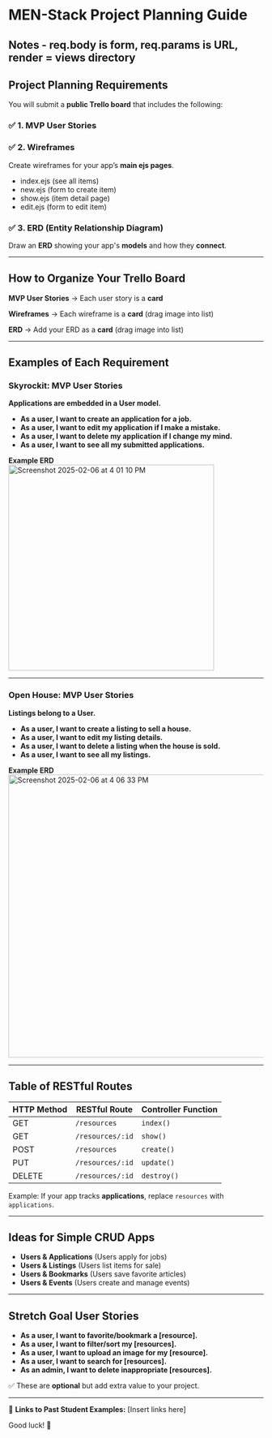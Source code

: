 # MEN-Stack Project Planning Guide

## Notes - req.body is form, req.params is URL, render = views directory

## Project Planning Requirements

You will submit a **public Trello board** that includes the following:

### ✅ **1. MVP User Stories**


### ✅ **2. Wireframes**
Create wireframes for your app’s **main ejs pages**.
- index.ejs (see all items)
- new.ejs (form to create item)
- show.ejs (item detail page)
- edit.ejs  (form to edit item)

### ✅ **3. ERD (Entity Relationship Diagram)**
Draw an **ERD** showing your app's **models** and how they **connect**.  


---

## **How to Organize Your Trello Board**

**MVP User Stories** → Each user story is a **card**  

**Wireframes** → Each wireframe is a **card** (drag image into list) 

**ERD** → Add your ERD as a **card** (drag image into list)

---

## **Examples of Each Requirement**

### **Skyrockit: MVP User Stories**
**Applications are __embedded__ in a User model.**
- **As a user, I want to create an application for a job.**
- **As a user, I want to edit my application if I make a mistake.**
- **As a user, I want to delete my application if I change my mind.**
- **As a user, I want to see all my submitted applications.**

**Example ERD**  
<img width="406" alt="Screenshot 2025-02-06 at 4 01 10 PM" src="https://github.com/user-attachments/assets/9194d4a6-47b3-4bf1-9303-264fc207f5bb" />

---

### **Open House: MVP User Stories**
**Listings belong to a User.**
- **As a user, I want to create a listing to sell a house.**
- **As a user, I want to edit my listing details.**
- **As a user, I want to delete a listing when the house is sold.**
- **As a user, I want to see all my listings.**

**Example ERD**  
<img width="558" alt="Screenshot 2025-02-06 at 4 06 33 PM" src="https://github.com/user-attachments/assets/8a6eb739-2da6-4637-97fa-50b34a5fbc2b" />


---

## **Table of RESTful Routes**
| HTTP Method | RESTful Route       | Controller Function |
|------------|---------------------|---------------------|
| GET        | `/resources`         | `index()`          |
| GET        | `/resources/:id`     | `show()`           |
| POST       | `/resources`         | `create()`         |
| PUT        | `/resources/:id`     | `update()`         |
| DELETE     | `/resources/:id`     | `destroy()`        |

Example: If your app tracks **applications**, replace `resources` with `applications`.

---

## **Ideas for Simple CRUD Apps**
- **Users & Applications** (Users apply for jobs)
- **Users & Listings** (Users list items for sale)
- **Users & Bookmarks** (Users save favorite articles)
- **Users & Events** (Users create and manage events)

---

## **Stretch Goal User Stories**
- **As a user, I want to favorite/bookmark a [resource].**
- **As a user, I want to filter/sort my [resources].**
- **As a user, I want to upload an image for my [resource].**
- **As a user, I want to search for [resources].**
- **As an admin, I want to delete inappropriate [resources].**

✅ These are **optional** but add extra value to your project.

---

🔗 **Links to Past Student Examples:** [Insert links here]  

Good luck! 🚀
